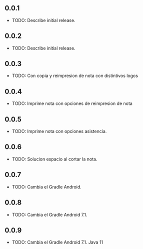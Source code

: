 ## 0.0.1

* TODO: Describe initial release.
## 0.0.2

* TODO: Describe initial release.
## 0.0.3

* TODO: Con copia y reimpresion de nota con distintivos logos

## 0.0.4

* TODO: Imprime nota con opciones de reimpresion de nota

## 0.0.5

* TODO: Imprime nota con opciones asistencia.

## 0.0.6

* TODO: Solucion espacio al cortar la nota. 
## 0.0.7

* TODO: Cambia el Gradle Android. 

## 0.0.8

* TODO: Cambia el Gradle Android 7.1. 

## 0.0.9

* TODO: Cambia el Gradle Android 7.1. Java 11